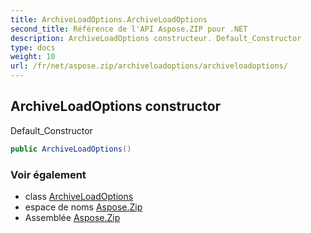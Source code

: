 ```yaml
---
title: ArchiveLoadOptions.ArchiveLoadOptions
second_title: Référence de l'API Aspose.ZIP pour .NET
description: ArchiveLoadOptions constructeur. Default_Constructor
type: docs
weight: 10
url: /fr/net/aspose.zip/archiveloadoptions/archiveloadoptions/
---
```

## ArchiveLoadOptions constructor

Default_Constructor

```csharp
public ArchiveLoadOptions()
```

### Voir également

* class [ArchiveLoadOptions](../)
* espace de noms [Aspose.Zip](../../archiveloadoptions/)
* Assemblée [Aspose.Zip](../../../)


